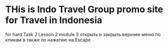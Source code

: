 # THis is Indo Travel Group promo site for Travel in Indonesia

for hard Task 2 Lesson 2 module 3
открыть и закрыть верхнее меню по кликам а также по нажатию на Escape
